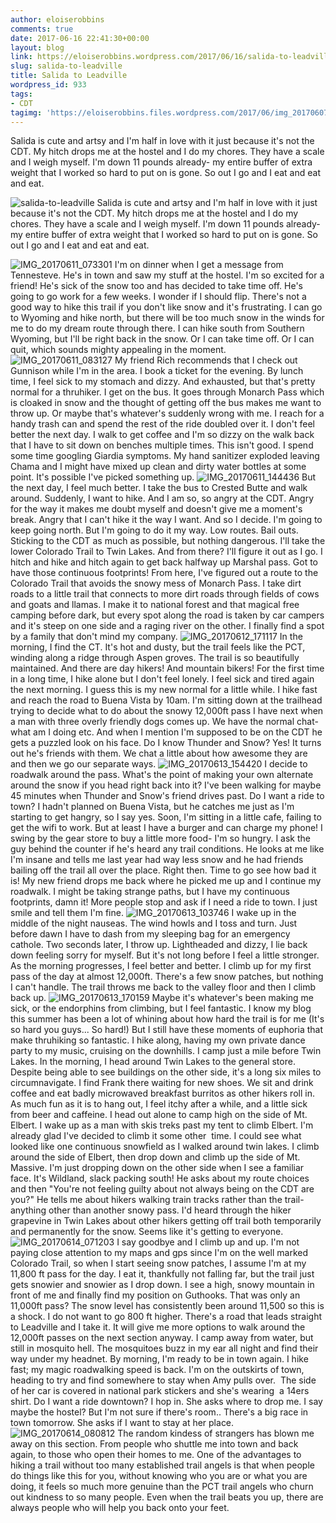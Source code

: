 ```yaml
---
author: eloiserobbins
comments: true
date: 2017-06-16 22:41:30+00:00
layout: blog
link: https://eloiserobbins.wordpress.com/2017/06/16/salida-to-leadville/
slug: salida-to-leadville
title: Salida to Leadville
wordpress_id: 933
tags:
- CDT
tagimg: 'https://eloiserobbins.files.wordpress.com/2017/06/img_20170607_063434.jpg'
---
```


Salida is cute and artsy and I'm half in love with it just because it's not the CDT. My hitch drops me at the hostel and I do my chores. They have a scale and I weigh myself. I'm down 11 pounds already- my entire buffer of extra weight that I worked so hard to put on is gone. So out I go and I eat and eat and eat.


![salida-to-leadville](https://eloiserobbins.files.wordpress.com/2017/06/img_20170607_063434.jpg)
Salida is cute and artsy and I'm half in love with it just because it's not the CDT. My hitch drops me at the hostel and I do my chores. They have a scale and I weigh myself. I'm down 11 pounds already- my entire buffer of extra weight that I worked so hard to put on is gone. So out I go and I eat and eat and eat.

![IMG_20170611_073301](https://eloiserobbins.files.wordpress.com/2017/06/img_20170611_073301.jpg)
I'm on dinner when I get a message from Tennesteve. He's in town and saw my stuff at the hostel. I'm so excited for a friend! He's sick of the snow too and has decided to take time off. He's going to go work for a few weeks. I wonder if I should flip.
There's not a good way to hike this trail if you don't like snow and it's frustrating. I can go to Wyoming and hike north, but there will be too much snow in the winds for me to do my dream route through there. I can hike south from Southern Wyoming, but I'll be right back in the snow. Or I can take time off. Or I can quit, which sounds mighty appealing in the moment.
![IMG_20170611_083127](https://eloiserobbins.files.wordpress.com/2017/06/img_20170611_083127.jpg)
My friend Rich recommends that I check out Gunnison while I'm in the area. I book a ticket for the evening. By lunch time, I feel sick to my stomach and dizzy. And exhausted, but that's pretty normal for a thruhiker. I get on the bus. It goes through Monarch Pass which is cloaked in snow and the thought of getting off the bus makes me want to throw up. Or maybe that's whatever's suddenly wrong with me. I reach for a handy trash can and spend the rest of the ride doubled over it.
I don't feel better the next day. I walk to get coffee and I'm so dizzy on the walk back that I have to sit down on benches multiple times. This isn't good. I spend some time googling Giardia symptoms. My hand sanitizer exploded leaving Chama and I might have mixed up clean and dirty water bottles at some point. It's possible I've picked something up.
![IMG_20170611_144436](https://eloiserobbins.files.wordpress.com/2017/06/img_20170611_144436.jpg)
But the next day, I feel much better. I take the bus to Crested Butte and walk around. Suddenly, I want to hike. And I am so, so angry at the CDT. Angry for the way it makes me doubt myself and doesn't give me a moment's break. Angry that I can't hike it the way I want. And so I decide. I'm going to keep going north. But I'm going to do it my way. Low routes. Bail outs. Sticking to the CDT as much as possible, but nothing dangerous. I'll take the lower Colorado Trail to Twin Lakes. And from there? I'll figure it out as I go.
I hitch and hike and hitch again to get back halfway up Marshal pass. Got to have those continuous footprints! From here, I've figured out a route to the Colorado Trail that avoids the snowy mess of Monarch Pass. I take dirt roads to a little trail that connects to more dirt roads through fields of cows and goats and llamas. I make it to national forest and that magical free camping before dark, but every spot along the road is taken by car campers and it's steep on one side and a raging river on the other. I finally find a spot by a family that don't mind my company.
![IMG_20170612_171117](https://eloiserobbins.files.wordpress.com/2017/06/img_20170612_171117.jpg)
In the morning, I find the CT. It's hot and dusty, but the trail feels like the PCT, winding along a ridge through Aspen groves. The trail is so beautifully maintained. And there are day hikers! And mountain bikers! For the first time in a long time, I hike alone but I don't feel lonely.
I feel sick and tired again the next morning. I guess this is my new normal for a little while. I hike fast and reach the road to Buena Vista by 10am. I'm sitting down at the trailhead trying to decide what to do about the snowy 12,000ft pass I have next when a man with three overly friendly dogs comes up. We have the normal chat- what am I doing etc. And when I mention I'm supposed to be on the CDT he gets a puzzled look on his face. Do I know Thunder and Snow? Yes! It turns out he's friends with them. We chat a little about how awesome they are and then we go our separate ways.
![IMG_20170613_154420](https://eloiserobbins.files.wordpress.com/2017/06/img_20170613_154420.jpg)
I decide to roadwalk around the pass. What's the point of making your own alternate around the snow if you head right back into it? I've been walking for maybe 45 minutes when Thunder and Snow's friend drives past. Do I want a ride to town? I hadn't planned on Buena Vista, but he catches me just as I'm starting to get hangry, so I say yes. Soon, I'm sitting in a little cafe, failing to get the wifi to work. But at least I have a burger and can charge my phone! I swing by the gear store to buy a little more food- I'm so hungry. I ask the guy behind the counter if he's heard any trail conditions. He looks at me like I'm insane and tells me last year had way less snow and he had friends bailing off the trail all over the place. Right then. Time to go see how bad it is!
My new friend drops me back where he picked me up and I continue my roadwalk. I might be taking strange paths, but I have my continuous footprints, damn it! More people stop and ask if I need a ride to town. I just smile and tell them I'm fine.
![IMG_20170613_103746](https://eloiserobbins.files.wordpress.com/2017/06/img_20170613_103746.jpg)
I wake up in the middle of the night nauseas. The wind howls and I toss and turn. Just before dawn I have to dash from my sleeping bag for an emergency cathole. Two seconds later, I throw up. Lightheaded and dizzy, I lie back down feeling sorry for myself. But it's not long before I feel a little stronger.
As the morning progresses, I feel better and better. I climb up for my first pass of the day at almost 12,000ft. There's a few snow patches, but nothing I can't handle. The trail throws me back to the valley floor and then I climb back up.
![IMG_20170613_170159](https://eloiserobbins.files.wordpress.com/2017/06/img_20170613_170159.jpg)
Maybe it's whatever's been making me sick, or the endorphins from climbing, but I feel fantastic. I know my blog this summer has been a lot of whining about how hard the trail is for me (It's so hard you guys... So hard!) But I still have these moments of euphoria that make thruhiking so fantastic. I hike along, having my own private dance party to my music, cruising on the downhills. I camp just a mile before Twin Lakes.
In the morning, I head around Twin Lakes to the general store. Despite being able to see buildings on the other side, it's a long six miles to circumnavigate. I find Frank there waiting for new shoes. We sit and drink coffee and eat badly microwaved breakfast burritos as other hikers roll in. As much fun as it is to hang out, I feel itchy after a while, and a little sick from beer and caffeine. I head out alone to camp high on the side of Mt. Elbert.
I wake up as a man with skis treks past my tent to climb Elbert. I'm already glad I've decided to climb it some other  time. I could see what looked like one continuous snowfield as I walked around twin lakes. I climb around the side of Elbert, then drop down and climb up the side of Mt. Massive. I'm just dropping down on the other side when I see a familiar face. It's Wildland, slack packing south! He asks about my route choices and then "You're not feeling guilty about not always being on the CDT are you?" He tells me about hikers walking train tracks rather than the trail- anything other than another snowy pass. I'd heard through the hiker grapevine in Twin Lakes about other hikers getting off trail both temporarily and permanently for the snow. Seems like it's getting to everyone.
![IMG_20170614_071203](https://eloiserobbins.files.wordpress.com/2017/06/img_20170614_071203.jpg)
I say goodbye and I climb up and up. I'm not paying close attention to my maps and gps since I'm on the well marked Colorado Trail, so when I start seeing snow patches, I assume I'm at my 11,800 ft pass for the day. I eat it, thankfully not falling far, but the trail just gets snowier and snowier as I drop down. I see a high, snowy mountain in front of me and finally find my position on Guthooks. That was only an 11,000ft pass? The snow level has consistently been around 11,500 so this is a shock. I do not want to go 800 ft higher.
There's a road that leads straight to Leadville and I take it. It will give me more options to walk around the 12,000ft passes on the next section anyway. I camp away from water, but still in mosquito hell.
The mosquitoes buzz in my ear all night and find their way under my headnet. By morning, I'm ready to be in town again. I hike fast; my magic roadwalking speed is back. I'm on the outskirts of town, heading to try and find somewhere to stay when Amy pulls over.  The side of her car is covered in national park stickers and she's wearing  a 14ers shirt. Do I want a ride downtown? I hop in. She asks where to drop me. I say maybe the hostel? But I'm not sure if there's room.. There's a big race in town tomorrow. She asks if I want to stay at her place.
![IMG_20170614_080812](https://eloiserobbins.files.wordpress.com/2017/06/img_20170614_080812.jpg)
The random kindess of strangers has blown me away on this section. From people who shuttle me into town and back again, to those who open their homes to me. One of the advantages to hiking a trail without too many established trail angels is that when people do things like this for you, without knowing who you are or what you are doing, it feels so much more genuine than the PCT trail angels who churn out kindness to so many people. Even when the trail beats you up, there are always people who will help you back onto your feet.
